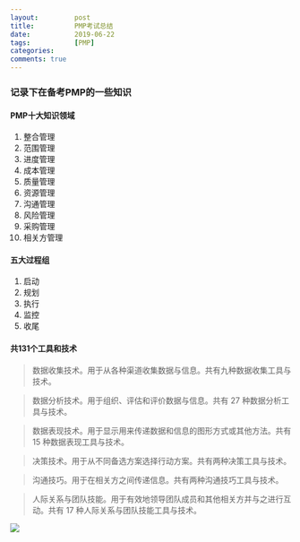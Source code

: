 ```yaml
---
layout:         post
title:          PMP考试总结
date:           2019-06-22
tags:           [PMP]
categories:
comments: true
---
```


### 记录下在备考PMP的一些知识

#### PMP十大知识领域
1. 整合管理
2. 范围管理
3. 进度管理
4. 成本管理
5. 质量管理
6. 资源管理
7. 沟通管理
8. 风险管理
9. 采购管理
10. 相关方管理

#### 五大过程组
1. 启动
2. 规划
3. 执行
4. 监控
5. 收尾

#### 共131个工具和技术
> 数据收集技术。用于从各种渠道收集数据与信息。共有九种数据收集工具与技术。
> 数据分析技术。用于组织、评估和评价数据与信息。共有 27 种数据分析工具与技术。
> 数据表现技术。用于显示用来传递数据和信息的图形方式或其他方法。共有 15 种数据表现工具与技术。
> 决策技术。用于从不同备选方案选择行动方案。共有两种决策工具与技术。> 沟通技巧。用于在相关方之间传递信息。共有两种沟通技巧工具与技术。
> 人际关系与团队技能。用于有效地领导团队成员和其他相关方并与之进行互动。共有 17 种人际关系与团队技能工具与技术。![](https://i.bmp.ovh/imgs/2019/07/93c0798878114870.jpg)